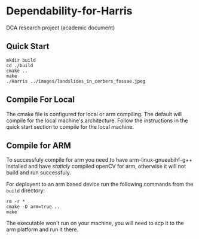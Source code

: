 # Dependability-for-Harris
DCA research project (academic document)

## Quick Start
```
mkdir build
cd ./build
cmake ..
make
./Harris ../images/landslides_in_cerbers_fossae.jpeg
```

## Compile For Local
The cmake file is configured for local or arm compiling. The default will compile for the local machine's architecture. Follow the instructions in the quick start section to compile for the local machine. 

## Compile for ARM
To successfuly compile for arm you need to have arm-linux-gnueabihf-g++ installed and have *staticly* compiled openCV for arm, otherwise it will not build and run successfuly.

For deployent to an arm based device run the following commands from the `build` directory:

```
rm -r *
cmake -D arm=true ..
make
```
The executable won't run on your machine, you will need to scp it to the arm platform and run it there. 
